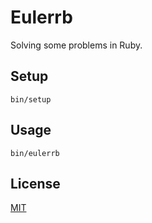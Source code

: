 # Eulerrb

Solving some problems in Ruby.

## Setup

```
bin/setup
```

## Usage

```
bin/eulerrb
```
## License

[MIT](https://opensource.org/licenses/MIT)
